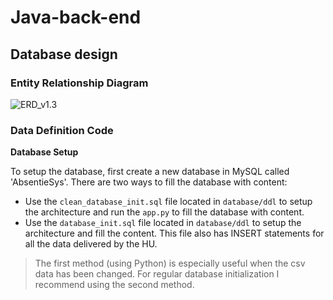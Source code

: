 # Java-back-end

## Database design

### Entity Relationship Diagram



![ERD_v1.3](database/diagrams/ERD_v1.4.png)



### Data Definition Code

**Database Setup**

To setup the database, first create a new database in MySQL called 'AbsentieSys'. There are two ways to fill the database with content:

- Use the `clean_database_init.sql` file located in `database/ddl` to setup the architecture and run the `app.py` to fill the database with content.
- Use the `database_init.sql` file located in  `database/ddl` to setup the architecture and fill the content. This file also has INSERT statements for all the data delivered by the HU.

> The first method (using Python) is especially useful when the csv data has been changed. For regular database initialization I recommend using the second method.